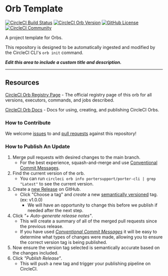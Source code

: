 # Orb Template


[![CircleCI Build Status](https://circleci.com/gh/portersupport/porter-cli-orb.svg?style=shield "CircleCI Build Status")](https://circleci.com/gh/portersupport/porter-cli-orb) [![CircleCI Orb Version](https://badges.circleci.com/orbs/portersupport/porter-cli.svg)](https://circleci.com/developer/orbs/orb/portersupport/porter-cli) [![GitHub License](https://img.shields.io/badge/license-MIT-lightgrey.svg)](https://raw.githubusercontent.com/portersupport/porter-cli-orb/master/LICENSE) [![CircleCI Community](https://img.shields.io/badge/community-CircleCI%20Discuss-343434.svg)](https://discuss.circleci.com/c/ecosystem/orbs)



A project template for Orbs.

This repository is designed to be automatically ingested and modified by the CircleCI CLI's `orb init` command.

_**Edit this area to include a custom title and description.**_

---

## Resources

[CircleCI Orb Registry Page](https://circleci.com/developer/orbs/orb/portersupport/porter-cli) - The official registry page of this orb for all versions, executors, commands, and jobs described.

[CircleCI Orb Docs](https://circleci.com/docs/orb-intro/#section=configuration) - Docs for using, creating, and publishing CircleCI Orbs.

### How to Contribute

We welcome [issues](https://github.com/portersupport/porter-cli-orb/issues) to and [pull requests](https://github.com/portersupport/porter-cli-orb/pulls) against this repository!

### How to Publish An Update
1. Merge pull requests with desired changes to the main branch.
    - For the best experience, squash-and-merge and use [Conventional Commit Messages](https://conventionalcommits.org/).
2. Find the current version of the orb.
    - You can run `circleci orb info portersupport/porter-cli | grep "Latest"` to see the current version.
3. Create a [new Release](https://github.com/portersupport/porter-cli-orb/releases/new) on GitHub.
    - Click "Choose a tag" and _create_ a new [semantically versioned](http://semver.org/) tag. (ex: v1.0.0)
      - We will have an opportunity to change this before we publish if needed after the next step.
4.  Click _"+ Auto-generate release notes"_.
    - This will create a summary of all of the merged pull requests since the previous release.
    - If you have used _[Conventional Commit Messages](https://conventionalcommits.org/)_ it will be easy to determine what types of changes were made, allowing you to ensure the correct version tag is being published.
5. Now ensure the version tag selected is semantically accurate based on the changes included.
6. Click _"Publish Release"_.
    - This will push a new tag and trigger your publishing pipeline on CircleCI.